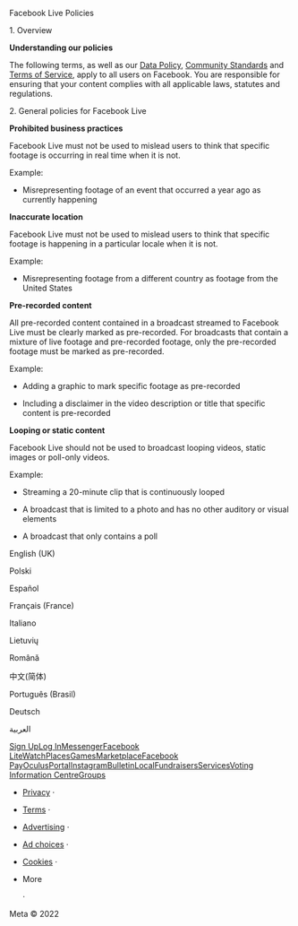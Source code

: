 Facebook Live Policies

1\. Overview

**Understanding our policies**

The following terms, as well as our [Data Policy](https://www.facebook.com/about/privacy/), [Community Standards](https://www.facebook.com/communitystandards/) and [Terms of Service](https://www.facebook.com/legal/terms), apply to all users on Facebook. You are responsible for ensuring that your content complies with all applicable laws, statutes and regulations.

2\. General policies for Facebook Live

**Prohibited business practices**

Facebook Live must not be used to mislead users to think that specific footage is occurring in real time when it is not.

Example:

*   Misrepresenting footage of an event that occurred a year ago as currently happening

**Inaccurate location**

Facebook Live must not be used to mislead users to think that specific footage is happening in a particular locale when it is not.

Example:

*   Misrepresenting footage from a different country as footage from the United States

**Pre-recorded content**

All pre-recorded content contained in a broadcast streamed to Facebook Live must be clearly marked as pre-recorded. For broadcasts that contain a mixture of live footage and pre-recorded footage, only the pre-recorded footage must be marked as pre-recorded.

Example:

*   Adding a graphic to mark specific footage as pre-recorded

*   Including a disclaimer in the video description or title that specific content is pre-recorded

**Looping or static content**

Facebook Live should not be used to broadcast looping videos, static images or poll-only videos.

Example:

*   Streaming a 20-minute clip that is continuously looped

*   A broadcast that is limited to a photo and has no other auditory or visual elements

*   A broadcast that only contains a poll

English (UK)

Polski

Español

Français (France)

Italiano

Lietuvių

Română

中文(简体)

Português (Brasil)

Deutsch

العربية

[Sign Up](https://www.facebook.com/reg/)[Log In](https://www.facebook.com/login/)[Messenger](https://l.facebook.com/l.php?u=https%3A%2F%2Fmessenger.com%2F&h=AT3vMCnqX4n9iod_wcjjQO2cpSyccJrSS5-JgqF-BpJ1_Vq-3Kl27f568kNNXGXBFGe3TtQvBHYzH-O0WplBEOQiH8xg_cuy-VW_OUVHW3FmmOuUuFfI944CIEAcLVabgDkVzOviz2wBSsiTZc3IgfTClP-E7D6bBNTVXA)[Facebook Lite](https://www.facebook.com/lite/)[Watch](https://en-gb.facebook.com/watch/)[Places](https://www.facebook.com/places/)[Games](https://www.facebook.com/games/)[Marketplace](https://www.facebook.com/marketplace/)[Facebook Pay](https://pay.facebook.com/)[Oculus](https://l.facebook.com/l.php?u=https%3A%2F%2Fwww.oculus.com%2F&h=AT3vMCnqX4n9iod_wcjjQO2cpSyccJrSS5-JgqF-BpJ1_Vq-3Kl27f568kNNXGXBFGe3TtQvBHYzH-O0WplBEOQiH8xg_cuy-VW_OUVHW3FmmOuUuFfI944CIEAcLVabgDkVzOviz2wBSsiTZc3IgfTClP-E7D6bBNTVXA)[Portal](https://portal.facebook.com/)[Instagram](https://l.facebook.com/l.php?u=https%3A%2F%2Fwww.instagram.com%2F&h=AT3vMCnqX4n9iod_wcjjQO2cpSyccJrSS5-JgqF-BpJ1_Vq-3Kl27f568kNNXGXBFGe3TtQvBHYzH-O0WplBEOQiH8xg_cuy-VW_OUVHW3FmmOuUuFfI944CIEAcLVabgDkVzOviz2wBSsiTZc3IgfTClP-E7D6bBNTVXA)[Bulletin](https://www.bulletin.com/)[Local](https://www.facebook.com/local/lists/245019872666104/)[Fundraisers](https://www.facebook.com/fundraisers/)[Services](https://www.facebook.com/biz/directory/)[Voting Information Centre](https://www.facebook.com/votinginformationcenter/?entry_point=c2l0ZQ%3D%3D)[Groups](https://www.facebook.com/groups/explore/)

*   [Privacy](https://en-gb.facebook.com/privacy/explanation/) ·
*   [Terms](https://en-gb.facebook.com/policies?ref=pf) ·
*   [Advertising](https://en-gb.facebook.com/business/) ·
*   [Ad choices](https://en-gb.facebook.com/help/568137493302217)   ·
*   [Cookies](https://en-gb.facebook.com/policies/cookies/) ·
*   More
    
     ·

Meta © 2022